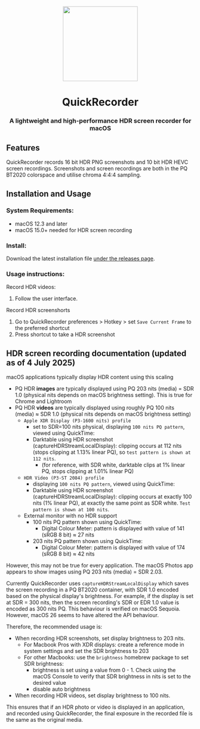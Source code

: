 #
<p align="center">
<img src="./QuickRecorder/Assets.xcassets/AppIcon.appiconset/icon_128x128@2x.png" width="200" height="200" />
<h1 align="center">QuickRecorder</h1>
<h3 align="center">A lightweight and high-performance HDR screen recorder for macOS
</p>

## Features
QuickRecorder records 16 bit HDR PNG screenshots and 10 bit HDR HEVC screen recordings. Screenshots and screen recordings are both in the PQ BT2020 colorspace and utilise chroma 4:4:4 sampling.

## Installation and Usage
### System Requirements:
- macOS 12.3 and later
- macOS 15.0+ needed for HDR screen recording

### Install:
Download the latest installation file [under the releases page](../../releases/latest).

### Usage instructions:

Record HDR videos:
1. Follow the user interface.

Record HDR screenshorts
1. Go to QuickRecorder preferences > Hotkey > set `Save Current Frame` to the preferred shortcut
2. Press shortcut to take a HDR screenshot


## HDR screen recording documentation (updated as of 4 July 2025)

macOS applications typically display HDR content using this scaling
- PQ HDR **images** are typically displayed using PQ 203 nits (media) = SDR 1.0 (physical nits depends on macOS brightness setting). This is true for Chrome and Lightroom
- PQ HDR **videos** are typically displayed using roughly PQ 100 nits (media) ≈ SDR 1.0 (physical nits depends on macOS brightness setting)
  - `Apple XDR Display (P3-1600 nits) profile`
    - set to SDR=100 nits physical, displaying `100 nits PQ pattern`, viewed using QuickTime:
    - Darktable using HDR screenshot (captureHDRStreamLocalDisplay): clipping occurs at 112 nits (stops clipping at 1.13% linear PQ), so `test pattern is shown at 112 nits`.
      - (for reference, with SDR white, darktable clips at 1% linear PQ, stops clipping at 1.01% linear PQ)
  - `HDR Video (P3-ST 2084) profile`
    - displaying `100 nits PQ pattern`, viewed using QuickTime:
    - Darktable using HDR screenshot (captureHDRStreamLocalDisplay): clipping occurs at exactly 100 nits (1% linear PQ), at exactly the same point as SDR white. `Test pattern is shown at 100 nits`.
  - External monitor with no HDR support
    - 100 nits PQ pattern shown using QuickTime:
      - Digital Colour Meter: pattern is displayed with value of 141 (sRGB 8 bit) ≈ 27 nits
    - 203 nits PQ pattern shown using QuickTime:
      - Digital Colour Meter: pattern is displayed with value of 174 (sRGB 8 bit) ≈ 42 nits
      
However, this may not be true for every application. The macOS Photos app appears to show images using PQ 203 nits (media) = SDR 2.03.

Currently QuickRecorder uses `captureHDRStreamLocalDisplay` which saves the screen recording in a PQ BT2020 container, with SDR 1.0 encoded based on the physical display's brightness. For example, if the display is set at SDR = 300 nits, then the screen recording's SDR or EDR 1.0 value is encoded as 300 nits PQ. This behaviour is verified on macOS Sequoia. However, macOS 26 seems to have altered the API behaviour.

Therefore, the recommended usage is:
- When recording HDR screenshots, set display brightness to 203 nits.
  - For Macbook Pros with XDR displays: create a reference mode in system settings and set the SDR brightness to 203
  - For other Macbooks: use the `brightness` homebrew package to set SDR brightness:
    - brightness is set using a value from 0 - 1. Check using the macOS Console to verify that SDR brightness in nits is set to the desired value
    - disable auto brightness
- When recording HDR videos, set display brightness to 100 nits.

This ensures that if an HDR photo or video is displayed in an application, and recorded using QuickRecorder, the final exposure in the recorded file is the same as the original media.



